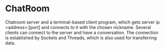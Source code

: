 # ChatRoom
Chatroom server and a terminal-based client program, which gets server ip &lt;address>:[port] and
connects to it with the chosen nickname. Several clients can connect to the server and have a
conversation. The connection is established by Sockets and Threads, which is also used for
transferring data.
